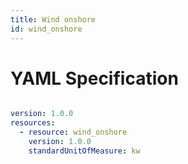 ```yaml
---
title: Wind onshore
id: wind_onshore
---
```




# YAML Specification

```yaml

version: 1.0.0
resources: 
  - resource: wind_onshore
    version: 1.0.0
    standardUnitOfMeasure: kw
    
```




